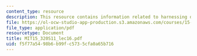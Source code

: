 ```yaml
---
content_type: resource
description: This resource contains information related to harnessing democracy.
file: https://ol-ocw-studio-app-production.s3.amazonaws.com/courses/15-320-strategic-organizational-design-spring-2011/f5f77a5498b6b99fc5735cfa0a65b716_MIT15_320S11_lec16.pdf
file_type: application/pdf
resourcetype: Document
title: MIT15_320S11_lec16.pdf
uid: f5f77a54-98b6-b99f-c573-5cfa0a65b716
---
```

